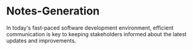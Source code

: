 # Notes-Generation
In today's fast-paced software development environment, efficient communication is key to keeping stakeholders informed about the latest updates and improvements.
